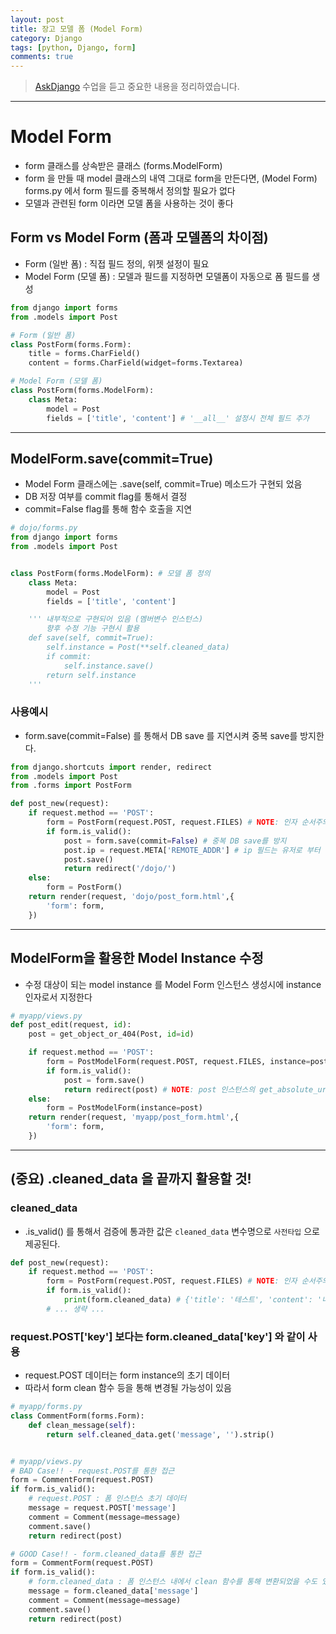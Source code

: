 ```yaml
---
layout: post
title: 장고 모델 폼 (Model Form)
category: Django
tags: [python, Django, form]
comments: true
---
```

> [AskDjango](https://nomade.kr/vod/django) 수업을 듣고 중요한 내용을 정리하였습니다.

---

# Model Form

- form 클래스를 상속받은 클래스 (forms.ModelForm)
- form 을 만들 때 model 클래스의 내역 그대로 form을 만든다면, (Model Form)   
  forms.py 에서 form 필드를 중복해서 정의할 필요가 없다
- 모델과 관련된 form 이라면 모델 폼을 사용하는 것이 좋다

## Form vs Model Form (폼과 모델폼의 차이점)
- Form (일반 폼) : 직접 필드 정의, 위젯 설정이 필요
- Model Form (모델 폼) : 모델과 필드를 지정하면 모델폼이 자동으로 폼 필드를 생성

```python
from django import forms
from .models import Post

# Form (일반 폼)
class PostForm(forms.Form):
	title = forms.CharField()
	content = forms.CharField(widget=forms.Textarea)

# Model Form (모델 폼)
class PostForm(forms.ModelForm):
	class Meta:
		model = Post
		fields = ['title', 'content'] # '__all__' 설정시 전체 필드 추가
```

---

## ModelForm.save(commit=True)
- Model Form 클래스에는 .save(self, commit=True) 메소드가 구현되 었음  
- DB 저장 여부를 commit flag를 통해서 결정
- commit=False flag를 통해 함수 호출을 지연

```python
# dojo/forms.py
from django import forms
from .models import Post


class PostForm(forms.ModelForm): # 모델 폼 정의
	class Meta:
		model = Post
		fields = ['title', 'content']

	''' 내부적으로 구현되어 있음 (멤버변수 인스턴스)
		향후 수정 기능 구현시 활용
	def save(self, commit=True):
		self.instance = Post(**self.cleaned_data)
		if commit:
			self.instance.save()
		return self.instance
	'''
```

### 사용예시
- form.save(commit=False) 를 통해서 DB save 를 지연시켜 중복 save를 방지한다.


```python
from django.shortcuts import render, redirect
from .models import Post
from .forms import PostForm

def post_new(request):
	if request.method == 'POST':
		form = PostForm(request.POST, request.FILES) # NOTE: 인자 순서주의 POST, FILES
		if form.is_valid():
			post = form.save(commit=False) # 중복 DB save를 방지
			post.ip = request.META['REMOTE_ADDR'] # ip 필드는 유저로 부터 입력 받지 않고 프로그램으로 채워 넣는다
			post.save()
			return redirect('/dojo/')
	else:
		form = PostForm()
	return render(request, 'dojo/post_form.html',{
		'form': form,
	})
```

---
## ModelForm을 활용한 Model Instance 수정
- 수정 대상이 되는 model instance 를 Model Form 인스턴스 생성시에 instance 인자로서 지정한다

```python
# myapp/views.py
def post_edit(request, id):
	post = get_object_or_404(Post, id=id)

	if request.method == 'POST':
		form = PostModelForm(request.POST, request.FILES, instance=post) # NOTE: instance 인자(수정대상) 지정
		if form.is_valid():
			post = form.save()
			return redirect(post) # NOTE: post 인스턴스의 get_absolute_url 메소드 호출!
	else:
		form = PostModelForm(instance=post)
	return render(request, 'myapp/post_form.html',{
		'form': form,
	})
```


---

## (중요) .cleaned_data 을 끝까지 활용할 것!

### cleaned_data
- .is_valid() 를 통해서 검증에 통과한 값은 `cleaned_data` 변수명으로 `사전타입` 으로 제공된다.

```python
def post_new(request):
	if request.method == 'POST':
		form = PostForm(request.POST, request.FILES) # NOTE: 인자 순서주의 POST, FILES
		if form.is_valid():
			print(form.cleaned_data) # {'title': '테스트', 'content': '내용'}
		# ... 생략 ...
```

### request.POST['key'] 보다는 form.cleaned_data['key'] 와 같이 사용
- request.POST 데이터는 form instance의 초기 데이터
- 따라서 form clean 함수 등을 통해 변경될 가능성이 있음

```python
# myapp/forms.py
class CommentForm(forms.Form):
	def clean_message(self):
		return self.cleaned_data.get('message', '').strip()


# myapp/views.py
# BAD Case!! - request.POST를 통한 접근
form = CommentForm(request.POST)
if form.is_valid():
	# request.POST : 폼 인스턴스 초기 데이터
	message = request.POST['message']
	comment = Comment(message=message)
	comment.save()
	return redirect(post)

# GOOD Case!! - form.cleaned_data를 통한 접근
form = CommentForm(request.POST)
if form.is_valid():
	# form.cleaned_data : 폼 인스턴스 내에서 clean 함수를 통해 변환되었을 수도 있을 데이터
	message = form.cleaned_data['message']
	comment = Comment(message=message)
	comment.save()
	return redirect(post)
```
